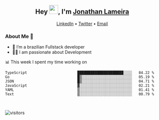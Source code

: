 <h2 align="center">Hey <img src="https://github.com/TheDudeThatCode/TheDudeThatCode/blob/master/Assets/Hi.gif" width="29">, I'm <a href="https://www.linkedin.com/in/jonathanlameira/">Jonathan Lameira</a></h2>
<p align="center">
  <a href="https://www.linkedin.com/in/jonathanlameira/">LinkedIn</a> •
  <a href="https://twitter.com/jlameira">Twitter</a> •
  <a href="mailto:jlameira@gmail.com">Email</a>
</p>

### About Me 🚀
- 🌱  I’m a brazilian Fullstack developer</br>
- 👨‍💻  I am passionate about Development</br>

<!-- ![Jonathan Lameira github stats](https://github-readme-stats.vercel.app/api?username=jlameirameli&show_icons=true&hide_border=true)&nbsp;&nbsp; -->

📊 This week I spent my time working on
<!--START_SECTION:waka-->

```text
TypeScript                       █████████████████████░░░░   84.22 %
Go                               █▒░░░░░░░░░░░░░░░░░░░░░░░   05.19 %
JSON                             █▒░░░░░░░░░░░░░░░░░░░░░░░   04.71 %
JavaScript                       ▓░░░░░░░░░░░░░░░░░░░░░░░░   02.21 %
YAML                             ▒░░░░░░░░░░░░░░░░░░░░░░░░   01.41 %
Text                             ▒░░░░░░░░░░░░░░░░░░░░░░░░   00.79 %
```

<!--END_SECTION:waka-->

<br />

![visitors](https://visitor-badge.laobi.icu/badge?page_id=jlameira.jlameira)
